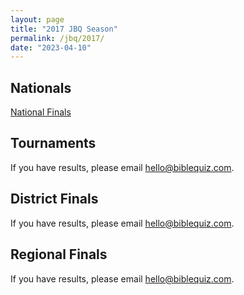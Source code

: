 ```yaml
---
layout: page
title: "2017 JBQ Season"
permalink: /jbq/2017/
date: "2023-04-10"
---
```


## Nationals
<a href="{% link _pages/jbq/2017/nationals.md %}" class="button is-primary">National Finals</a>

## Tournaments
If you have results, please email <hello@biblequiz.com>.

## District Finals
If you have results, please email <hello@biblequiz.com>.

## Regional Finals
If you have results, please email <hello@biblequiz.com>.
